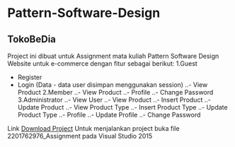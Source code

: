 # Pattern-Software-Design

## TokoBeDia
Project ini dibuat untuk Assignment mata kuliah Pattern Software Design 
Website untuk e-commerce dengan fitur sebagai berikut:
1.Guest
  * Register
  * Login (Data - data user disimpan menggunakan session)
  ..- View Product
2.Member
   ..- View Product
   ..- Profile
   ..- Change Password
3.Administrator
   ..- View User
   ..- View Product
   ..- Insert Product
   ..- Update Product
   ..- View Product Type
   ..- Insert Product Type
   ..- Update Product Type
   ..- Profile
   ..- Update Profile
   ..- Change Password

Link [Download Project](https://drive.google.com/file/d/1XZB1thZJcexwLuw_ycZbD4r2O3rANK1c/view?usp=sharing)
Untuk menjalankan project buka file 2201762976_Assignment pada Visual Studio 2015
